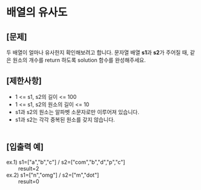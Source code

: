 # 배열의 유사도
## **[문제]**
두 배열이 얼마나 유사한지 확인해보려고 합니다.
문자열 배열 **s1**과 **s2**가 주어질 때,
같은 원소의 개수를 return 하도록 solution 함수를 완성해주세요.
<br>

## **[제한사항]**
* 1 <= s1, s2의 길이 <= 100
* 1 <= s1, s2의 원소의 길이 <= 10
* s1과 s2의 원소는 알파벳 소문자로만 이루어져 있습니다.
* s1과 s2는 각각 중복된 원소를 갖지 않습니다.
<br><br>

## **[입출력 예]**
ex.1) s1=["a","b","c"] / s2=["com","b","d","p","c"]<br>
&nbsp;&nbsp;&nbsp;&nbsp;&nbsp;&nbsp;&nbsp;&nbsp;result=2<br>
ex.2) s1=["n","omg"] / s2=["m","dot"]<br>
&nbsp;&nbsp;&nbsp;&nbsp;&nbsp;&nbsp;&nbsp;&nbsp;result=0<br>